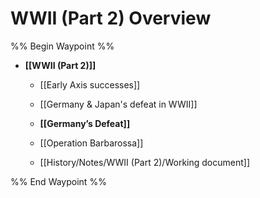 # WWII (Part 2) Overview

%% Begin Waypoint %%
- **[[WWII (Part 2)]]**
	- [[Early Axis successes]]
	- [[Germany & Japan's defeat in WWII]]
	- **[[Germany’s Defeat]]**

	- [[Operation Barbarossa]]
	- [[History/Notes/WWII (Part 2)/Working document]]

%% End Waypoint %%